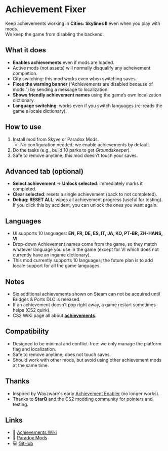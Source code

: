 ﻿# Achievement Fixer

Keep achievements working in **Cities: Skylines II** even when you play with mods.  
We keep the game from disabling the backend.

## What it does
- **Enables achievements** even if mods are loaded.
- Active mods (not assets) will normally disqualify any acheivement completion.
- City switching: this mod works even when switching saves.
- **Fixes the warning banner** (“Achievements are disabled because of mods.”) by sending a message to localization.
- **Shows friendly achievement names** using the game’s own localization dictionary.
- **Language switching**: works even if you switch languages (re-reads the game's locale dictionary).


## How to use
1. Install mod from Skyve or Paradox Mods.
   - No configuration needed; we enable achievements by default.
2. Do the tasks (e.g., build 10 parks to get *Groundskeeper*).  
3. Safe to remove anytime; this mod doesn’t touch your saves.

## Advanced tab (optional)
- **Select achievement** → **Unlock selected**: immediately marks it completed.
- **Clear selected**: resets a single achievement (back to not completed).
- **Debug: RESET ALL**: wipes all achievement progress (useful for testing).  
  If you click this by accident, you can unlock the ones you want again.

## Languages
- UI supports 10 languages: **EN, FR, DE, ES, IT, JA, KO, PT-BR, ZH-HANS, VI**.  
- Drop-down Achievement names come from the game, so they match whatever language you use in the game (except for VI which does not currently have an ingame dictionary).
- This mod currently supports 10 languages; the future plan is to add locale support for all the game languages.

## Notes
- Six additional achievements shown on Steam can not be acquired until Bridges & Ports DLC is released.
- If an achievement doesn’t pop right away, a game restart sometimes helps (CS2 quirk).
- CS2 WiKi page all about **[achievements](https://cs2.paradoxwikis.com/Achievements)**.

## Compatibility
- Designed to be minimal and conflict-free: we only manage the platform flag and localization.
- Safe to remove anytime; does not touch saves.
- Should work with other mods, but avoid using other achievement mods at the same time.

## Thanks
- Inspired by Wayzware's early [Achievement Enabler](https://github.com/Wayzware/AchievementEnabler) (no longer works).
- Thanks to **StarQ** and the CS2 modding community for pointers and testing.

## Links
- 📘 [Achievements Wiki](https://cs2.paradoxwikis.com/Achievements)
- 🧩 [Paradox Mods](https://mods.paradoxplaza.com/games/cities_skylines_2?orderBy=desc&sortBy=updated&tags=Code%20Mod&time=quarter)
- 💻 [GitHub](https://github.com/River-Mochi/AchievementFixer)
